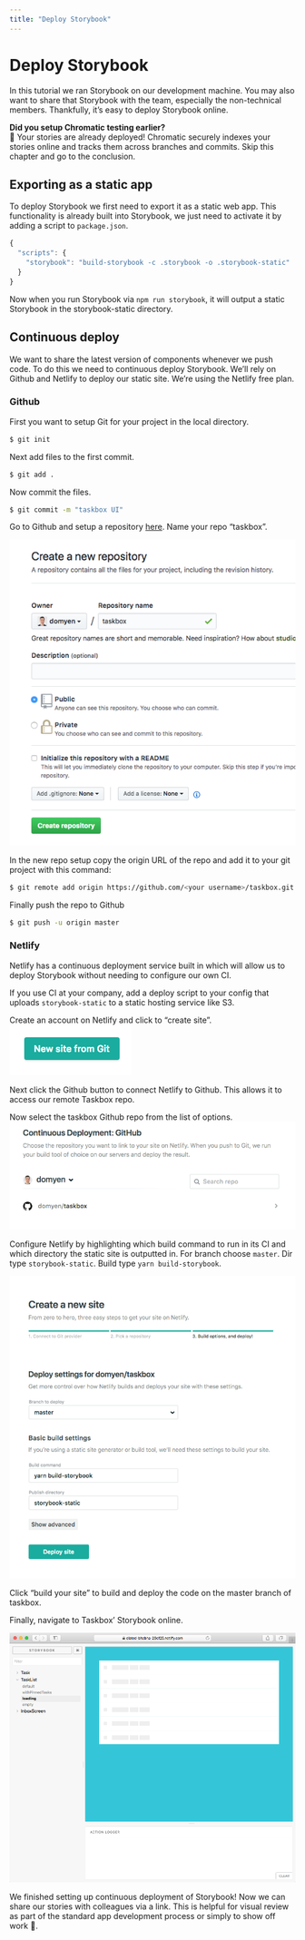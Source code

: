 ```yaml
---
title: "Deploy Storybook"
---
```


# Deploy Storybook

In this tutorial we ran Storybook on our development machine. You may also want to share that Storybook with the team, especially the non-technical members. Thankfully, it’s easy to deploy Storybook online.

<div class="aside">
<strong>Did you setup Chromatic testing earlier?</strong>
<br/>
🎉 Your stories are already deployed! Chromatic securely indexes your stories online and tracks them across branches and commits. Skip this chapter and go to the conclusion.
</div>

## Exporting as a static app

To deploy Storybook we first need to export it as a static web app. This functionality is already built into Storybook, we just need to activate it by adding a script to `package.json`.

```javascript
{
  "scripts": {
    "storybook": "build-storybook -c .storybook -o .storybook-static"
  }
}
```

Now when you run Storybook via `npm run storybook`, it will output a static Storybook in the storybook-static directory.

## Continuous deploy

We want to share the latest version of components whenever we push code. To do this we need to continuous deploy Storybook. We’ll rely on Github and Netlify to deploy our static site. We’re using the Netlify free plan.

### Github

First you want to setup Git for your project in the local directory.

```bash
$ git init
```

Next add files to the first commit.

```bash
$ git add .
```

Now commit the files.

```bash
$ git commit -m "taskbox UI"
```

Go to Github and setup a repository [here](https://github.com/new). Name your repo “taskbox”.

![Github setup](/static/github-create-taskbox.png)

In the new repo setup copy the origin URL of the repo and add it to your git project with this command:

```bash
$ git remote add origin https://github.com/<your username>/taskbox.git
```

Finally push the repo to Github

```bash
$ git push -u origin master
```

### Netlify

Netlify has a continuous deployment service built in which will allow us to deploy Storybook without needing to configure our own CI.

<div class="aside">
If you use CI at your company, add a deploy script to your config that uploads <code>storybook-static</code> to a static hosting service like S3.
</div>

Create an account on Netlify and click to “create site”.
![Netlify create site](/static/netlify-create-site.png)

Next click the Github button to connect Netlify to Github. This allows it to access our remote Taskbox repo.

Now select the taskbox Github repo from the list of options.
![Netlify connect to repo](/static/netlify-account-picker.png)

Configure Netlify by highlighting which build command to run in its CI and which directory the static site is outputted in. For branch choose `master`. Dir type `storybook-static`. Build type `yarn build-storybook`.

![Netlify settings](/static/netlify-settings.png)

Click “build your site” to build and deploy the code on the master branch of taskbox.

Finally, navigate to Taskbox’ Storybook online.

![Netlify Storybook deploy](/static/netlify-storybook-deploy.png)

We finished setting up continuous deployment of Storybook! Now we can share our stories with colleagues via a link. This is helpful for visual review as part of the standard app development process or simply to show off work 💅.
